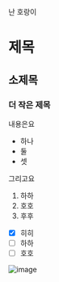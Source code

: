 난 호랑이
# 제목
## 소제목
### 더 작은 제목

내용은요
- 하나
- 둘
- 셋

그리고요
1. 하하
2. 호호
3. 후후

- [x] 히히
- [ ] 하하
- [ ] 호호

![image](https://github.com/user-attachments/assets/1494cb41-2cef-41b3-aa48-1cb252cf0f53)
